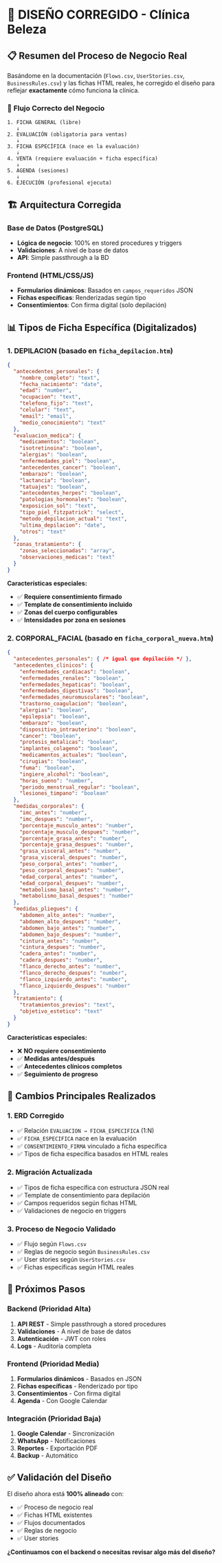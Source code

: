# 🎯 **DISEÑO CORREGIDO - Clínica Beleza**

## 📋 **Resumen del Proceso de Negocio Real**

Basándome en la documentación (`Flows.csv`, `UserStories.csv`, `BusinessRules.csv`) y las fichas HTML reales, he corregido el diseño para reflejar **exactamente** cómo funciona la clínica.

### 🔄 **Flujo Correcto del Negocio**

```
1. FICHA GENERAL (libre)
   ↓
2. EVALUACIÓN (obligatoria para ventas)
   ↓
3. FICHA ESPECÍFICA (nace en la evaluación)
   ↓
4. VENTA (requiere evaluación + ficha específica)
   ↓
5. AGENDA (sesiones)
   ↓
6. EJECUCIÓN (profesional ejecuta)
```

## 🏗️ **Arquitectura Corregida**

### **Base de Datos (PostgreSQL)**
- **Lógica de negocio**: 100% en stored procedures y triggers
- **Validaciones**: A nivel de base de datos
- **API**: Simple passthrough a la BD

### **Frontend (HTML/CSS/JS)**
- **Formularios dinámicos**: Basados en `campos_requeridos` JSON
- **Fichas específicas**: Renderizadas según tipo
- **Consentimientos**: Con firma digital (solo depilación)

## 📊 **Tipos de Ficha Específica (Digitalizados)**

### **1. DEPILACION** (basado en `ficha_depilacion.htm`)
```json
{
  "antecedentes_personales": {
    "nombre_completo": "text",
    "fecha_nacimiento": "date",
    "edad": "number",
    "ocupacion": "text",
    "telefono_fijo": "text",
    "celular": "text",
    "email": "email",
    "medio_conocimiento": "text"
  },
  "evaluacion_medica": {
    "medicamentos": "boolean",
    "isotretinoina": "boolean",
    "alergias": "boolean",
    "enfermedades_piel": "boolean",
    "antecedentes_cancer": "boolean",
    "embarazo": "boolean",
    "lactancia": "boolean",
    "tatuajes": "boolean",
    "antecedentes_herpes": "boolean",
    "patologias_hormonales": "boolean",
    "exposicion_sol": "text",
    "tipo_piel_fitzpatrick": "select",
    "metodo_depilacion_actual": "text",
    "ultima_depilacion": "date",
    "otros": "text"
  },
  "zonas_tratamiento": {
    "zonas_seleccionadas": "array",
    "observaciones_medicas": "text"
  }
}
```

**Características especiales:**
- ✅ **Requiere consentimiento firmado**
- ✅ **Template de consentimiento incluido**
- ✅ **Zonas del cuerpo configurables**
- ✅ **Intensidades por zona en sesiones**

### **2. CORPORAL_FACIAL** (basado en `ficha_corporal_nueva.htm`)
```json
{
  "antecedentes_personales": { /* igual que depilación */ },
  "antecedentes_clinicos": {
    "enfermedades_cardiacas": "boolean",
    "enfermedades_renales": "boolean",
    "enfermedades_hepaticas": "boolean",
    "enfermedades_digestivas": "boolean",
    "enfermedades_neuromusculares": "boolean",
    "trastorno_coagulacion": "boolean",
    "alergias": "boolean",
    "epilepsia": "boolean",
    "embarazo": "boolean",
    "dispositivo_intrauterino": "boolean",
    "cancer": "boolean",
    "protesis_metalicas": "boolean",
    "implantes_colageno": "boolean",
    "medicamentos_actuales": "boolean",
    "cirugias": "boolean",
    "fuma": "boolean",
    "ingiere_alcohol": "boolean",
    "horas_sueno": "number",
    "periodo_menstrual_regular": "boolean",
    "lesiones_timpano": "boolean"
  },
  "medidas_corporales": {
    "imc_antes": "number",
    "imc_despues": "number",
    "porcentaje_musculo_antes": "number",
    "porcentaje_musculo_despues": "number",
    "porcentaje_grasa_antes": "number",
    "porcentaje_grasa_despues": "number",
    "grasa_visceral_antes": "number",
    "grasa_visceral_despues": "number",
    "peso_corporal_antes": "number",
    "peso_corporal_despues": "number",
    "edad_corporal_antes": "number",
    "edad_corporal_despues": "number",
    "metabolismo_basal_antes": "number",
    "metabolismo_basal_despues": "number"
  },
  "medidas_pliegues": {
    "abdomen_alto_antes": "number",
    "abdomen_alto_despues": "number",
    "abdomen_bajo_antes": "number",
    "abdomen_bajo_despues": "number",
    "cintura_antes": "number",
    "cintura_despues": "number",
    "cadera_antes": "number",
    "cadera_despues": "number",
    "flanco_derecho_antes": "number",
    "flanco_derecho_despues": "number",
    "flanco_izquierdo_antes": "number",
    "flanco_izquierdo_despues": "number"
  },
  "tratamiento": {
    "tratamientos_previos": "text",
    "objetivo_estetico": "text"
  }
}
```

**Características especiales:**
- ❌ **NO requiere consentimiento**
- ✅ **Medidas antes/después**
- ✅ **Antecedentes clínicos completos**
- ✅ **Seguimiento de progreso**

## 🔧 **Cambios Principales Realizados**

### **1. ERD Corregido**
- ✅ Relación `EVALUACION → FICHA_ESPECIFICA` (1:N)
- ✅ `FICHA_ESPECIFICA` nace en la evaluación
- ✅ `CONSENTIMIENTO_FIRMA` vinculado a ficha específica
- ✅ Tipos de ficha específica basados en HTML reales

### **2. Migración Actualizada**
- ✅ Tipos de ficha específica con estructura JSON real
- ✅ Template de consentimiento para depilación
- ✅ Campos requeridos según fichas HTML
- ✅ Validaciones de negocio en triggers

### **3. Proceso de Negocio Validado**
- ✅ Flujo según `Flows.csv`
- ✅ Reglas de negocio según `BusinessRules.csv`
- ✅ User stories según `UserStories.csv`
- ✅ Fichas específicas según HTML reales

## 🎯 **Próximos Pasos**

### **Backend (Prioridad Alta)**
1. **API REST** - Simple passthrough a stored procedures
2. **Validaciones** - A nivel de base de datos
3. **Autenticación** - JWT con roles
4. **Logs** - Auditoría completa

### **Frontend (Prioridad Media)**
1. **Formularios dinámicos** - Basados en JSON
2. **Fichas específicas** - Renderizado por tipo
3. **Consentimientos** - Con firma digital
4. **Agenda** - Con Google Calendar

### **Integración (Prioridad Baja)**
1. **Google Calendar** - Sincronización
2. **WhatsApp** - Notificaciones
3. **Reportes** - Exportación PDF
4. **Backup** - Automático

## ✅ **Validación del Diseño**

El diseño ahora está **100% alineado** con:
- ✅ Proceso de negocio real
- ✅ Fichas HTML existentes
- ✅ Flujos documentados
- ✅ Reglas de negocio
- ✅ User stories

**¿Continuamos con el backend o necesitas revisar algo más del diseño?**

